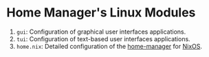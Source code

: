 # Home Manager's Linux Modules

1. `gui`: Configuration of graphical user interfaces applications.
1. `tui`: Configuration of text-based user interfaces applications.
1. `home.nix`: Detailed configuration of the [home-manager](https://github.com/nix-community/home-manager) for [NixOS](https://github.com/NixOS).
